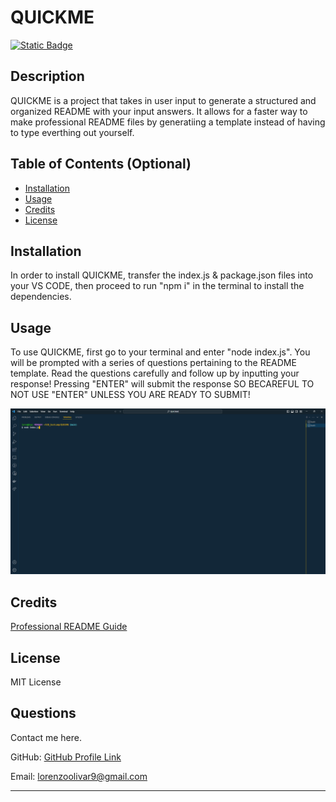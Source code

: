 # QUICKME

[![Static Badge](https://img.shields.io/badge/License-MIT_License-%23b0e0e6)](https://choosealicense.com/licenses/mit/)

## Description

QUICKME is a project that takes in user input to generate a structured and organized README with your input answers. It allows for a faster way to make professional README files by generatiing a template instead of having to type everthing out yourself.

## Table of Contents (Optional)

- [Installation](#installation)
- [Usage](#usage)
- [Credits](#credits)
- [License](#license)

## Installation

In order to install QUICKME, transfer the index.js & package.json files into your VS CODE, then proceed to run "npm i" in the terminal to install the dependencies.

## Usage

To use QUICKME, first go to your terminal and enter "node index.js". You will be prompted with a series of questions pertaining to the README template. Read the questions carefully and follow up by inputting your response! Pressing "ENTER" will submit the response SO BECAREFUL TO NOT USE "ENTER" UNLESS YOU ARE READY TO SUBMIT!

![Screenshot of the Terminal](assets/images/screenshot1.png)

## Credits

[Professional README Guide](https://coding-boot-camp.github.io/full-stack/github/professional-readme-guide)

## License

MIT License

## Questions

Contact me here.

GitHub: [GitHub Profile Link](https://github.com/Lorenzo-Olivar)

Email: lorenzoolivar9@gmail.com

---

